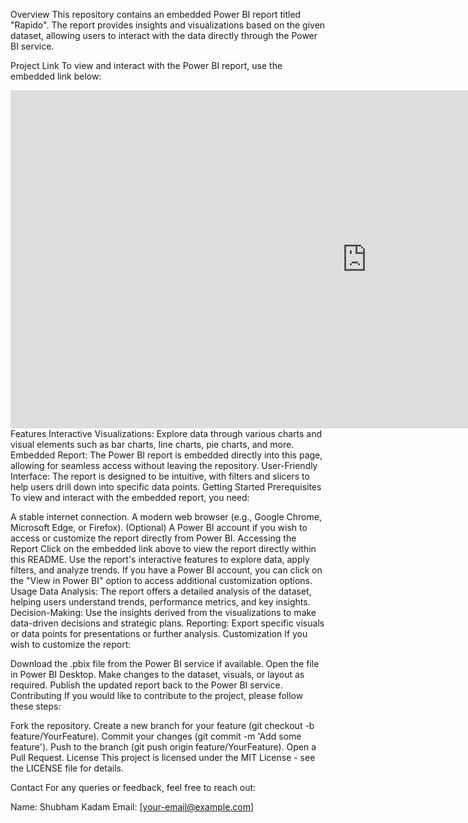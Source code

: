 Overview
This repository contains an embedded Power BI report titled "Rapido". The report provides insights and visualizations based on the given dataset, allowing users to interact with the data directly through the Power BI service.

Project Link
To view and interact with the Power BI report, use the embedded link below:

<iframe title="rapido" width="1140" height="541.25" src="https://app.powerbi.com/reportEmbed?reportId=cb79784e-cf72-4064-8b0a-c1c6fed4cfc6&autoAuth=true&embeddedDemo=true" frameborder="0" allowFullScreen="true"></iframe>
Features
Interactive Visualizations: Explore data through various charts and visual elements such as bar charts, line charts, pie charts, and more.
Embedded Report: The Power BI report is embedded directly into this page, allowing for seamless access without leaving the repository.
User-Friendly Interface: The report is designed to be intuitive, with filters and slicers to help users drill down into specific data points.
Getting Started
Prerequisites
To view and interact with the embedded report, you need:

A stable internet connection.
A modern web browser (e.g., Google Chrome, Microsoft Edge, or Firefox).
(Optional) A Power BI account if you wish to access or customize the report directly from Power BI.
Accessing the Report
Click on the embedded link above to view the report directly within this README.
Use the report's interactive features to explore data, apply filters, and analyze trends.
If you have a Power BI account, you can click on the "View in Power BI" option to access additional customization options.
Usage
Data Analysis: The report offers a detailed analysis of the dataset, helping users understand trends, performance metrics, and key insights.
Decision-Making: Use the insights derived from the visualizations to make data-driven decisions and strategic plans.
Reporting: Export specific visuals or data points for presentations or further analysis.
Customization
If you wish to customize the report:

Download the .pbix file from the Power BI service if available.
Open the file in Power BI Desktop.
Make changes to the dataset, visuals, or layout as required.
Publish the updated report back to the Power BI service.
Contributing
If you would like to contribute to the project, please follow these steps:

Fork the repository.
Create a new branch for your feature (git checkout -b feature/YourFeature).
Commit your changes (git commit -m 'Add some feature').
Push to the branch (git push origin feature/YourFeature).
Open a Pull Request.
License
This project is licensed under the MIT License - see the LICENSE file for details.

Contact
For any queries or feedback, feel free to reach out:

Name: Shubham Kadam
Email: [your-email@example.com]
